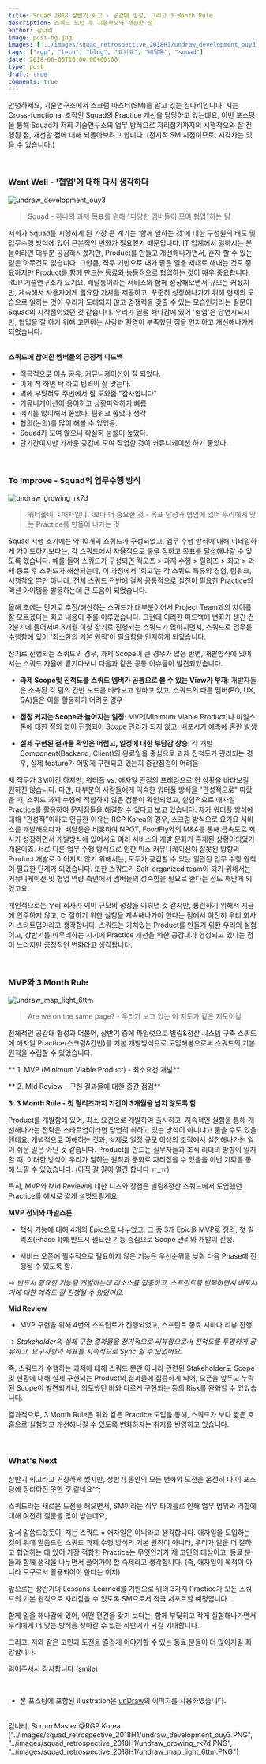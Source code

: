 ```yaml
---
title: Squad 2018 상반기 회고 - 공감대 형성, 그리고 3 Month Rule
description: 스쿼드 도입 후 시행착오와 개선할 점
author: 김나리
image: post-bg.jpg
images: ["../images/squad_retrospective_2018H1/undraw_development_ouy3.PNG", "../images/squad_retrospective_2018H1/undraw_growing_rk7d.PNG", "../images/squad_retrospective_2018H1/undraw_map_light_6ttm.PNG"]
tags: ["rgp", "tech", "blog", "요기요", "배달통", "squad"]
date: 2018-06-05T16:00:00+00:00
type: post
draft: true
comments: true
---
```


안녕하세요, 기술연구소에서 스크럼 마스터(SM)를 맡고 있는 김나리입니다.
저는 Cross-functional 조직인 Squad의 Practice 개선을 담당하고 있는데요, 이번 포스팅을 통해 Squad가 저희 기술연구소의 업무 방식으로 자리잡기까지의 시행착오와 잘 진행된 점, 개선할 점에 대해 되돌아보려고 합니다. (전지적 SM 시점이므로, 시각차는 있을 수 있습니다.)

<br />

### Went Well - '협업'에 대해 다시 생각하다

![undraw_development_ouy3]

> Squad - 하나의 과제 목표를 위해 "다양한 멤버들이 모여 협업"하는 팀

저희가 Squad를 시행하게 된 가장 큰 계기는 '함께 일하는 것'에 대한 구성원의 태도 및 업무수행 방식에 있어 근본적인 변화가 필요했기 때문입니다. IT 업계에서 일하시는 분들이라면 대부분 공감하시겠지만, Product를 만들고 개선해나가면서, 혼자 할 수 있는 일은 아무것도 없습니다. 그만큼, 직무 기반으로 내가 맡은 일을 제대로 해내는 것도 중요하지만 Product를 함께 만드는 동료와 능동적으로 협업하는 것이 매우 중요합니다. RGP 기술연구소가 요기요, 배달통이라는 서비스와 함께 성장해오면서 규모는 커졌지만, 계속해서 사용자에게 필요한 가치를 제공하고, 꾸준히 성장해나가기 위해  현재의 모습으로 일하는 것이 우리가 도태되지 않고 경쟁력을 갖출 수 있는 모습인가라는 질문이 Squad의 시작점이었던 것 같습니다. 우리가 일을 해나감에 있어 '협업'은 당연시되지만, 협업을 잘 하기 위해 고민하는 사람과 환경이 부족했던 점을 인지하고 개선해나가게 되었습니다.  
<br />

**스쿼드에 참여한 멤버들의 긍정적 피드백**

* 적극적으로 이슈 공유, 커뮤니케이션이 잘 되었다.
* 이제 척 하면 탁 하고 팀웍이 잘 맞는다.
* 벽에 부딪혀도 주변에서 잘 도와줌 "감사합니다"
* 커뮤니케이션이 용이하고 상황파악하기 빠름
* 얘기를 많이해서 좋았다. 팀워크 좋았다 생각
* 협의(논의)를 많이 해볼 수 있었음.
* Squad가 모여 앉으니 확실히 능률이 높았다.
* 단기간이지만 가까운 공간에 모여 작업한 것이 커뮤니케이션 하기 좋았다.

<br />

### To Improve - Squad의 업무수행 방식
![undraw_growing_rk7d]

> 워터폴이냐 애자일이냐보다 더 중요한 것 - 목표 달성과 협업에 있어 우리에게 맞는 Practice를 만들어 나가는 것  

Squad 시행 초기에는 약 10개의 스쿼드가 구성되었고, 업무 수행 방식에 대해 디테일하게 가이드하기보다는, 각 스쿼드에서 자율적으로 룰을 정하고 목표를 달성해나갈 수 있도록 했습니다. 예를 들어 스쿼드가 구성되면 킥오프 > 과제 수행 > 릴리즈 > 회고 > 과제 종료 후 스쿼드가 해산되는데, 이 과정에서 '회고'는 각 스쿼드 특유의 경험, 팀워크, 시행착오 뿐만 아니라, 전체 스쿼드 전반에 걸쳐 공통적으로 실천이 필요한 Practice와 액션 아이템을 발굴하는데 큰 도움이 되었습니다.

올해 초에는 단기로 추진/해산하는 스쿼드가 대부분이어서 Project Team과의 차이를 잘 모르겠다는 회고 내용이 주를 이루었습니다. 그런데 이러한 피드백에 변화가 생긴 건 2분기에 들어서며 3개월 이상 장기로 진행되는 스쿼드가 많아지면서, 스쿼드로 업무를 수행함에 있어 '최소한의 기본 원칙'이 필요함을 인지하게 되었습니다.   

장기로 진행되는 스쿼드의 경우, 과제 Scope이 큰 경우가 많은 반면, 개발방식에 있어서는 스쿼드 자율에 맡기다보니 다음과 같은 공통 이슈들이 발견되었습니다.


* **과제 Scope및 진척도를 스쿼드 멤버가 공통으로 볼 수 있는 View가 부재**:
  개발자들은 소속된 각 팀의 칸반 보드를 바라보고 일하고 있고, 스쿼드의 다른 멤버(PO, UX, QA)들은 이를 활용하기 어려운 경우

* **점점 커지는 Scope과 늘어지는 일정**:
  MVP(Minimum Viable Product)나 마일스톤에 대한 정의 없이 진행되어 Scope 관리가 되지 않고, 배포시기 예측에 혼란 발생

* **실제 구현된 결과물 확인은 어렵고, 일정에 대한 부담감 상승**:
  각 개발 Component(Backend, Client)의 완료일을 중심으로 과제 진척도가 관리되는 경우, 실제 feature가 어떻게 구현되고 있는지 중간점검이 어려움


제 직무가 SM이긴 하지만, 워터폴 vs. 애자일 관점의 프레임으로 현 상황을 바라보길 원하진 않습니다. 다만, 대부분의 사람들에게 익숙한 워터폴 방식을 "관성적으로" 따랐을 때, 스쿼드 과제 수행에 적합하지 않은 점들이 확인되었고, 실험적으로 애자일 Practice를 활용하여 문제점들을 해결할 수 있다고 보고 있습니다. 제가 워터폴 방식에 대해 "관성적"이라고 언급한 이유는 RGP Korea의 경우, 스크럼 방식으로 요기요 서비스를 개발해오다가, 배달통을 비롯하여 NPOT, FoodFly와의 M&A를 통해 급속도로 회사가 성장하면서 개발방식에 있어서도 여러 서비스의 개발 문화가 혼재된 상황이되었기 때문이죠. 서로 다른 업무 수행 방식으로 인한 미스 커뮤니케이션이 잘못된 방향의 Product 개발로 이어지지 않기 위해서는, 모두가 공감할 수 있는 일관된 업무 수행 원칙이 필요한 단계가 되었습니다. 또한 스쿼드가 Self-organized team이 되기 위해서는 커뮤니케이션 및 협업 역량 측면에서 멤버들의 성숙함을 필요로 한다는 점도 깨닫게 되었고요.



개인적으로는 우리 회사가 이미 규모의 성장을 이뤄낸 것 같지만, 롱런하기 위해서 지금에 안주하지 않고, 더 잘하기 위한 실험을 계속해나가야 한다는 점에서 여전히 우리 회사가 스타트업이라고 생각합니다. 스쿼드는 가치있는 Product를 만들기 위한 우리의 실험이고, 상반기를 마무리하는 시기에 Practice 개선을 위한 공감대가 형성되고 있다는 점이 느리지만 긍정적인 변화라고 생각합니다.

<br />

### MVP와 3 Month Rule

![undraw_map_light_6ttm]

>  Are we on the same page? - 우리가 보고 있는 이 지도가 같은 지도이길


전체적인 공감대 형성과 더불어, 상반기 중에 파일럿으로 빌링&정산 시스템 구축 스쿼드에 애자일 Practice(스크럼&칸반)를 기본 개발방식으로 도입해봄으로써 스쿼드의 기본 원칙을 수립할 수 있었습니다.

** 1. MVP (Minimum Viable Product) - 최소요건 개발**

** 2. Mid Review - 구현 결과물에 대한 중간 점검**   

**3. 3 Month Rule - 첫 릴리즈까지 기간이 3개월을 넘지 않도록 함**

Product를 개발함에 있어, 최소 요건으로 개발하여 출시하고, 지속적인 실험을 통해 개선해나가는 전략은 스타트업이라면 당연히 취하고 있는 방식이 아니냐고 물을 수도 있을텐데요, 개념적으로 이해하는 것과, 실제로 일정 규모 이상의 조직에서 실천해나가는 일이 쉬운 일은 아닌 것 같습니다. Product를 만드는 실무자들과 조직 리더의 방향이 일치할 때, 이러한 방식이 우리가 일하는 원칙과 문화로 자리잡을 수 있음을 이번 기회를 통해 느낄 수 있었습니다. (아직 갈 길이 멀긴 합니다 ㅠ_ㅠ)

특히, MVP와 Mid Review에 대한 니즈와 장점은 빌링&정산 스쿼드에서 도입했던 Practice를 예시로 짧게 설명드릴게요.


**MVP 정의와 마일스톤**

* 핵심 기능에 대해 4개의 Epic으로 나누었고, 그 중 3개 Epic을 MVP로 정의, 첫 릴리즈(Phase 1)에 반드시 필요한 기능 중심으로 Scope 관리와 개발이 진행.

* 서비스 오픈에 필수적으로 필요하지 않은 기능은 우선순위를 낮춰 다음 Phase에 진행될 수 있도록 함.

→ _반드시 필요한 기능을 개발하는데 리소스를 집중하고, 스프린트를 반복하면서 배포시기에 대한 예측도 잘 진행될 수 있었어요._

**Mid Review**

* MVP 구현을 위해 4번의 스프린트가 진행되었고, 스프린트 종료 시마다 리뷰 진행

→ _Stakeholder와 실제 구현 결과물을 정기적으로 리뷰함으로써 진척도를 투명하게 공유하고, 요구사항과 목표를 지속적으로 Sync 할 수 있었어요._  

즉, 스쿼드가 수행하는 과제에 대해 스쿼드 뿐만 아니라 관련된 Stakeholder도 Scope 및 현황에 대해 실제 구현되는 Product의 결과물에 집중하게 되어, 오픈을 앞두고 누락된 Scope이 발견되거나, 의도했던 바와 다르게 구현되는 등의 Risk를 완화할 수 있었습니다.

결과적으로, 3 Month Rule은 위와 같은 Practice 도입을 통해, 스쿼드가 보다 짧은 호흡으로 실험하고 개선해나갈 수 있도록 변화하자는 취지를 반영하고 있습니다.

<br />


### What's Next

상반기 회고라고 거창하게 썼지만, 상반기 동안의 모든 변화와 도전을 온전히 다 이 포스팅에 정리하진 못한 것 같네요^^;

스쿼드라는 새로운 도전을 해오면서, SM이라는 직무 타이틀로 인해 업무 범위와 역할에 대해 여전히 질문을 많이 받는데요,

앞서 말씀드렸듯이, 저는 스쿼드 = 애자일은 아니라고 생각합니다. 애자일을 도입하는 것이 위에 말씀드린 스쿼드 과제 수행 방식의 기본 원칙이 아니라, 우리가 일을 더 잘하고 협업하는 데 있어 가장 적합한 Practice는 무엇인가가 제 고민의 대상이고, 동료 분들과 함께 생각을 나누면서 풀어가야 할 숙제라고 생각합니다. (즉, 애자일이 목적이 아니라 도구로서 활용되어야 한다는 취지)

앞으로는 상반기의 Lessons-Learned를 기반으로 위의 3가지 Practice가 모든 스쿼드의 기본 원칙으로 자리잡을 수 있도록 SM으로서 적극 서포트할 예정입니다.

함께 일을 해나감에 있어, 어떤 편견을 갖기 보다는, 함께 부딪히고 작게 실험해나가면서 우리에게 더 맞는 방식을 찾아갈 수 있는 하반기가 되길 기대합니다.

그리고, 저와 같은 고민과 도전을 즐겁게 이야기할 수 있는 동료 분들이 더 많아지길 희망합니다.

읽어주셔서 감사합니다 (smile)


<br />


* 본 포스팅에 포함된 illustration은 [unDraw](https://undraw.co/license)의 이미지를 사용하였습니다.


<br>
김나리, Scrum Master @RGP Korea
["../images/squad_retrospective_2018H1/undraw_development_ouy3.PNG", "../images/squad_retrospective_2018H1/undraw_growing_rk7d.PNG", "../images/squad_retrospective_2018H1/undraw_map_light_6ttm.PNG"]



[undraw_development_ouy3]: ../images/squad_retrospective_2018H1/undraw_development_ouy3.PNG

[undraw_growing_rk7d]: ../images/squad_retrospective_2018H1/undraw_growing_rk7d.PNG

[undraw_map_light_6ttm]: ../images/squad_retrospective_2018H1/undraw_map_light_6ttm.PNG
